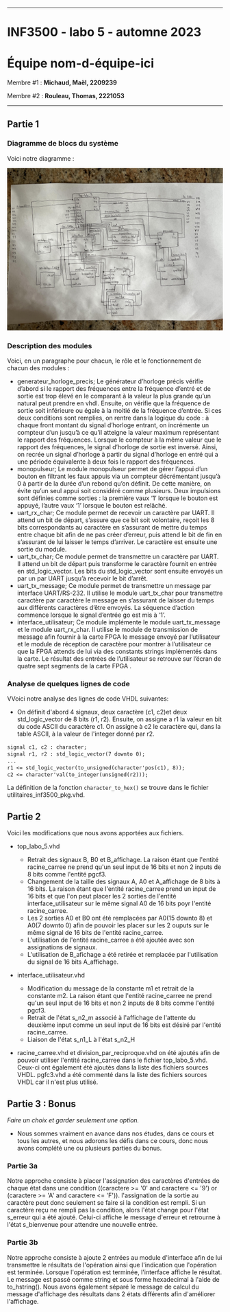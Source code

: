 
------------------------------------------------------------------------

# INF3500 - labo 5 - automne 2023
# Équipe **nom-d-équipe-ici**

Membre #1 : **Michaud, Maël, 2209239**

Membre #2 : **Rouleau, Thomas, 2221053**

------------------------------------------------------------------------

## Partie 1

### Diagramme de blocs du système

Voici notre diagramme :

<img src="figures/Diagramme.jpg" alt="notre diagramme" width="600">

### Description des modules

Voici, en un paragraphe pour chacun, le rôle et le fonctionnement de chacun des modules :
- generateur_horloge_precis;
Le générateur d’horloge précis vérifie d’abord si le rapport des fréquences entre la fréquence d’entré et de sortie est trop élevé en le comparant à la valeur la plus grande qu’un natural peut prendre en vhdl. Ensuite, on vérifie que la fréquence de sortie soit inférieure ou égale à la moitié de la fréquence d’entrée. Si ces deux conditions sont remplies, on rentre dans la logique du code : à chaque front montant du signal d’horloge entrant, on incrémente un compteur d’un jusqu’à ce qu’il atteigne la valeur maximum représentant le rapport des fréquences. Lorsque le compteur à la même valeur que le rapport des fréquences, le signal d’horloge de sortie est inversé. Ainsi, on recrée un signal d’horloge à partir du signal d’horloge en entré qui a une période équivalente à deux fois le rapport des fréquences.
- monopulseur;
Le module monopulseur permet de gérer l’appui d’un bouton en filtrant les faux appuis via un compteur décrémentant jusqu’à 0 à partir de la durée d’un rebond qu’on définit. De cette manière, on évite qu’un seul appui soit considéré comme plusieurs. Deux impulsions sont définies comme sorties : la première vaux ‘1’ lorsque le bouton est appuyé, l’autre vaux ‘1’ lorsque le bouton est relâché.
- uart_rx_char;
Ce module permet de recevoir un caractère par UART. Il attend un bit de départ, s’assure que ce bit soit volontaire, reçoit les 8 bits correspondants au caractère en s’assurant de mettre du temps entre chaque bit afin de ne pas créer d’erreur, puis attend le bit de fin en s’assurant de lui laisser le temps d’arriver. Le caractère est ensuite une sortie du module.
- uart_tx_char;
Ce module permet de transmettre un caractère par UART. Il attend un bit de départ puis transforme le caractère fournit en entrée en std_logic_vector. Les bits du std_logic_vector sont ensuite envoyés un par un par UART jusqu’à recevoir le bit d’arrêt.
- uart_tx_message;
Ce module permet de transmettre un message par interface UART/RS-232. Il utilise le module uart_tx_char pour transmettre caractère par caractère le message en s’assurant de laisser du temps aux différents caractères d’être envoyés. La séquence d’action commence lorsque le signal d’entrée go est mis à ‘1’.
- interface_utilisateur;
Ce module implémente le module uart_tx_message et le module uart_rx_char. Il utilise le module de transmission de message afin fournir à la carte FPGA le message envoyé par l’utilisateur et le module de réception de caractère pour montrer à l’utilisateur ce que la FPGA attends de lui via des constants strings implémentés dans la carte. Le résultat des entrées de l’utilisateur se retrouve sur l’écran de quatre sept segments de la carte FPGA .

### Analyse de quelques lignes de code

VVoici notre analyse des lignes de code VHDL suivantes:
- On définit d'abord 4 signaux, deux caractère (c1, c2)et deux std_logic_vector de 8 bits (r1, r2). Ensuite, on assigne a r1 la valeur en bit du code ASCII du caractère c1. On assigne à c2 le caractère qui, dans la table ASCII, à la valeur de l'integer donné par r2.


```
signal c1, c2 : character;
signal r1, r2 : std_logic_vector(7 downto 0);
...
r1 <= std_logic_vector(to_unsigned(character'pos(c1), 8));
c2 <= character'val(to_integer(unsigned(r2)));
```

La définition de la fonction `character_to_hex()` se trouve  dans le fichier utilitaires_inf3500_pkg.vhd.


## Partie 2

Voici les modifications que nous avons apportées aux fichiers.

- top_labo_5.vhd
    - Retrait des signaux B, B0 et B_affichage. La raison étant que l'entité racine_carree ne prend qu'un seul input de 16 bits et non 2 inputs de 8 bits comme l'entité pgcf3.
    - Changement de la taille des signaux A, A0 et A_affichage de 8 bits à 16 bits. La raison étant que l'entité racine_carree prend un input de 16 bits et que l'on peut placer les 2 sorties de l'entité interface_utilisateur sur le même signal A0 de 16 bits poyr l'entité racine_carree.
    - Les 2 sorties A0 et B0 ont été remplacées par A0(15 downto 8) et A0(7 downto 0) afin de pouvoir les placer sur les 2 ouputs sur le même signal de 16 bits de l'entité racine_carree.
    - L'utilisation de l'entité racine_carree a été ajoutée avec son assignations de signaux.
    - L'utilisation de B_afichage a été retirée et remplacée par l'utilisation du signal de 16 bits A_affichage.

- interface_utilisateur.vhd
    - Modification du message de la constante m1 et retrait de la constante m2. La raison étant que l'entité racine_carree ne prend qu'un seul input de 16 bits et non 2 inputs de 8 bits comme l'entité pgcf3.
    - Retrait de l'état s_n2_m associé à l'affichage de l'attente du deuxième input comme un seul input de 16 bits est désiré par l'entité racine_carree.
    - Liaison de l'état s_n1_L à l'état s_n2_H

- racine_carree.vhd et division_par_reciproque.vhd on été ajoutés afin de pouvoir utiliser l'entité racine_carree dans le fichier top_labo_5.vhd. Ceux-ci ont également été ajoutés dans la liste des fichiers sources VHDL. pgfc3.vhd a été commenté dans la liste des fichiers sources VHDL car il n'est plus utilisé.


## Partie 3 : Bonus

*Faire un choix et garder seulement une option.*
- Nous sommes vraiment en avance dans nos études, dans ce cours et tous les autres, et nous adorons les défis dans ce cours, donc nous avons complété une ou plusieurs parties du bonus.

### Partie 3a

Notre approche consiste à placer l'assignation des caractères d'entrées de chaque état dans une condition ((caractere >= '0' and caractere <= '9') or (caractere >= 'A' and caractere <= 'F')). l'assignation de la sortie au caractère peut donc seulement se faire si la condition est rempli. Si un caractère reçu ne rempli pas la condition, alors l'état change pour l'état s_erreur qui a été ajouté. Celui-ci affiche le message d'erreur et retrourne à l'état s_bienvenue pour attendre une nouvelle entrée.

### Partie 3b

Notre approche consiste à ajoute 2 entrées au module d'interface afin de lui transmettre le résultats de l'opération ainsi que l'indication que l'opération est terminée. Lorsque l'opération est terminée, l'interface affiche le résultat. Le message est passé comme string et sous forme hexadecimal à l'aide de to_hstring(). Nous avons également séparé le message de calcul du message d'affichage des résultats dans 2 états différents afin d'améliorer l'affichage.

